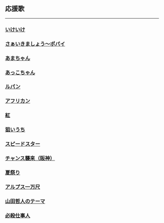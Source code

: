 ## 応援歌
---
### [いけいけ](01/01-01.md)
### [さぁいきましょう～ポパイ](01/01-02.md)
### [あまちゃん](01/01-03.md)
### [あっこちゃん](01/01-04.md)
### [ルパン](01/01-05.md)
### [アフリカン](01/01-06.md)
### [紅](01/01-07.md)
### [狙いうち](01/01-08.md)
### [スピードスター](01/01-09.md)
### [チャンス襲来（阪神）](01/01-10.md)
### [夏祭り](01/01-11.md)
### [アルプス一万尺](01/01-12.md)
### [山田哲人のテーマ](01/01-13.md)
### [必殺仕事人](01/01-14.md)
